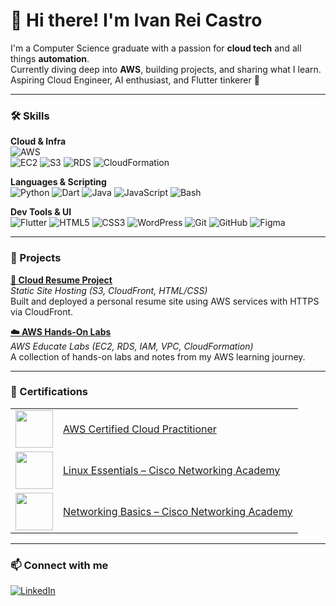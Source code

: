 # 👋 Hi there! I'm Ivan Rei Castro

I'm a Computer Science graduate with a passion for **cloud tech** and all things **automation**.  
Currently diving deep into **AWS**, building projects, and sharing what I learn.  
Aspiring Cloud Engineer, AI enthusiast, and Flutter tinkerer 🚀

---

### 🛠️ Skills

**Cloud & Infra**  
![AWS](https://img.shields.io/badge/AWS-232F3E?style=for-the-badge&logo=amazon-aws&logoColor=white)  
![EC2](https://img.shields.io/badge/EC2-orange?style=flat&logo=amazon-aws&logoColor=white)
![S3](https://img.shields.io/badge/S3-orange?style=flat&logo=amazon-aws&logoColor=white)
![RDS](https://img.shields.io/badge/RDS-blue?style=flat&logo=amazon-aws&logoColor=white)
![CloudFormation](https://img.shields.io/badge/CloudFormation-maroon?style=flat&logo=amazon-aws&logoColor=white)

**Languages & Scripting**  
![Python](https://img.shields.io/badge/Python-3776AB?style=flat&logo=python&logoColor=white)
![Dart](https://img.shields.io/badge/Dart-0175C2?style=flat&logo=dart&logoColor=white)
![Java](https://img.shields.io/badge/Java-007396?style=flat&logo=java&logoColor=white)
![JavaScript](https://img.shields.io/badge/JavaScript-F7DF1E?style=flat&logo=javascript&logoColor=black)
![Bash](https://img.shields.io/badge/Bash-4EAA25?style=flat&logo=gnu-bash&logoColor=white)

**Dev Tools & UI**  
![Flutter](https://img.shields.io/badge/Flutter-02569B?style=flat&logo=flutter&logoColor=white)
![HTML5](https://img.shields.io/badge/HTML5-E34F26?style=flat&logo=html5&logoColor=white)
![CSS3](https://img.shields.io/badge/CSS3-1572B6?style=flat&logo=css3&logoColor=white)
![WordPress](https://img.shields.io/badge/WordPress-21759B?style=flat&logo=wordpress&logoColor=white)
![Git](https://img.shields.io/badge/Git-F05032?style=flat&logo=git&logoColor=white)
![GitHub](https://img.shields.io/badge/GitHub-181717?style=flat&logo=github&logoColor=white)
![Figma](https://img.shields.io/badge/Figma-F24E1E?style=flat&logo=figma&logoColor=white)

---

### 📌 Projects

**[📄 Cloud Resume Project](https://github.com/dydxkonakona/cloud-resume-aws)**  
*Static Site Hosting (S3, CloudFront, HTML/CSS)*  
Built and deployed a personal resume site using AWS services with HTTPS via CloudFront.

**[☁️ AWS Hands-On Labs](https://github.com/dydxkonakona/aws-hands-on-learning)**  
*AWS Educate Labs (EC2, RDS, IAM, VPC, CloudFormation)*  
A collection of hands-on labs and notes from my AWS learning journey.

---

### 🧾 Certifications

<table>
  <tr>
    <td><img src="https://images.credly.com/images/00634f82-b07f-4bbd-a6bb-53de397fc3a6/image.png" width="60"/></td>
    <td><a href="https://www.credly.com/badges/91de4c96-de2e-45cc-8af6-e2daa8c5285d/public_url">AWS Certified Cloud Practitioner</a></td>
  </tr>
  <tr>
    <td><img src="https://images.credly.com/images/e8fe3d67-2967-43d0-bc4a-7a268a37f47b/image.png" width="60"/></td>
    <td><a href="https://www.credly.com/badges/f4eeaae7-c7de-4fd5-bcbb-86d43e1da480/public_url">Linux Essentials – Cisco Networking Academy</a></td>
  </tr>
  <tr>
    <td><img src="https://images.credly.com/images/5bdd6a39-3e03-4444-9510-ecff80c9ce79/image.png" width="60"/></td>
    <td><a href="https://www.credly.com/badges/85599b24-8828-4160-ac57-ac4afbe0064e/public_url">Networking Basics – Cisco Networking Academy</a></td>
  </tr>
</table>

---

### 📫 Connect with me

[![LinkedIn](https://img.shields.io/badge/LinkedIn-icastro1991-blue?style=flat&logo=linkedin)](https://www.linkedin.com/in/icastro1991/)
